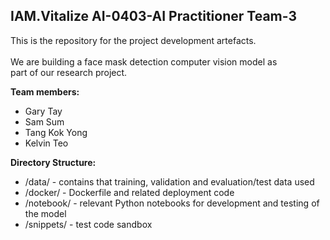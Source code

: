 <h2>IAM.Vitalize AI-0403-AI Practitioner Team-3</h2>

This is the repository for the project development artefacts.<br>  
We are building a face mask detection computer vision model as<br>
part of our research project.<br>

**Team members:**<br>
<ul>
  <li>Gary Tay</li>
  <li>Sam Sum</li>
  <li>Tang Kok Yong</li>
  <li>Kelvin Teo</li>
</ul>

**Directory Structure:**
<ul>
<li>/data/ - contains that training, validation and evaluation/test data used</li>
<li>/docker/ - Dockerfile and related deployment code</li>
<li>/notebook/ - relevant Python notebooks for development and testing of the model</li>
<li>/snippets/ - test code sandbox </li>
</ul>